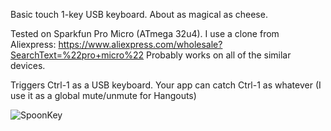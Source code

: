 Basic touch 1-key USB keyboard. About as magical as cheese.

Tested on Sparkfun Pro Micro (ATmega 32u4). I use a clone from Aliexpress: https://www.aliexpress.com/wholesale?SearchText=%22pro+micro%22
Probably works on all of the similar devices. 

Triggers Ctrl-1 as a USB keyboard. Your app can catch Ctrl-1 as whatever (I use it as a global mute/unmute for Hangouts)

![SpoonKey](SimpleTouchSpoon.jpg?raw=true "SpoonKey")
